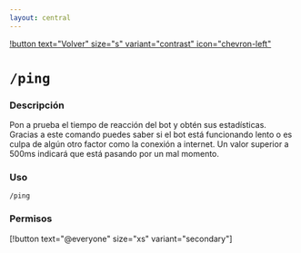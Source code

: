 ```yaml
---
layout: central
---
```


[!button text="Volver" size="s" variant="contrast" icon="chevron-left"](../commands.md)

# `/ping`

### Descripción
Pon a prueba el tiempo de reacción del bot y obtén sus estadísticas. Gracias a este comando puedes saber si el bot está funcionando lento o es culpa de algún otro factor como la conexión a internet. Un valor superior a 500ms indicará que está pasando por un mal momento.

### Uso
```
/ping
```

### Permisos
[!button text="@everyone" size="xs" variant="secondary"]